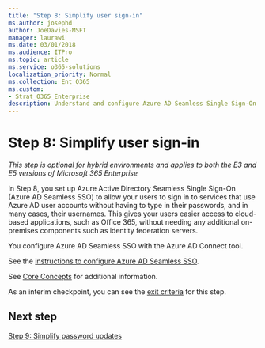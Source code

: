 ```yaml
---
title: "Step 8: Simplify user sign-in"
ms.author: josephd
author: JoeDavies-MSFT
manager: laurawi
ms.date: 03/01/2018
ms.audience: ITPro
ms.topic: article
ms.service: o365-solutions
localization_priority: Normal
ms.collection: Ent_O365
ms.custom:
- Strat_O365_Enterprise
description: Understand and configure Azure AD Seamless Single Sign-On (Seamless SSO).
---
```


# Step 8: Simplify user sign-in

*This step is optional for hybrid environments and applies to both the E3 and E5 versions of Microsoft 365 Enterprise*

In Step 8, you set up Azure Active Directory Seamless Single Sign-On (Azure AD Seamless SSO) to allow your users to sign in to services that use Azure AD user accounts without having to type in their passwords, and in many cases, their usernames. This gives your users easier access to cloud-based applications, such as Office 365, without needing any additional on-premises components such as identity federation servers.

You configure Azure AD Seamless SSO with the Azure AD Connect tool.

See the [instructions to configure Azure AD Seamless SSO](https://docs.microsoft.com/azure/active-directory/connect/active-directory-aadconnect-sso-quick-start).

See [Core Concepts](https://docs.microsoft.com/microsoft-365-enterprise/microsoft-365-policies-configurations#core-concepts) for additional information.

As an interim checkpoint, you can see the [exit criteria](identity-exit-criteria.md#crit-identity-step8) for this step.

## Next step

[Step 9: Simplify password updates](identity-password-writeback.md)
